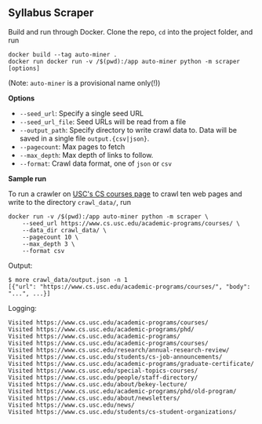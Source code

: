 ## Syllabus Scraper

Build and run through Docker. Clone the repo, `cd` into the project folder, and run
```
docker build --tag auto-miner .
docker run docker run -v /$(pwd):/app auto-miner python -m scraper [options]
```
(Note: `auto-miner` is a provisional name only(!))

**Options**
- `--seed_url`: Specify a single seed URL
- `--seed_url_file`: Seed URLs will be read from a file
- `--output_path`: Specify directory to write crawl data to. Data will be saved in a single file `output.{csv|json}`.
- `--pagecount`: Max pages to fetch
- `--max_depth`: Max depth of links to follow.
- `--format`: Crawl data format, one of `json` or `csv`

**Sample run**

To run a crawler on [USC's CS courses page](https://www.cs.usc.edu/academic-programs/courses/) to crawl ten web pages and write to the directory `crawl_data/`, run
```
docker run -v /$(pwd):/app auto-miner python -m scraper \
	--seed_url https://www.cs.usc.edu/academic-programs/courses/ \
	--data_dir crawl_data/ \
	--pagecount 10 \
	--max_depth 3 \
	--format csv
```

Output:

```
$ more crawl_data/output.json -n 1  
[{"url": "https://www.cs.usc.edu/academic-programs/courses/", "body": "...", ...}]
```

Logging:

```
Visited https://www.cs.usc.edu/academic-programs/courses/
Visited https://www.cs.usc.edu/academic-programs/phd/
Visited https://www.cs.usc.edu/academic-programs/
Visited https://www.cs.usc.edu/academic-programs/courses/
Visited https://www.cs.usc.edu/research/annual-research-review/
Visited https://www.cs.usc.edu/students/cs-job-announcements/
Visited https://www.cs.usc.edu/academic-programs/graduate-certificate/
Visited https://www.cs.usc.edu/special-topics-courses/
Visited https://www.cs.usc.edu/people/staff-directory/
Visited https://www.cs.usc.edu/about/bekey-lecture/
Visited https://www.cs.usc.edu/academic-programs/phd/old-program/
Visited https://www.cs.usc.edu/about/newsletters/
Visited https://www.cs.usc.edu/news/
Visited https://www.cs.usc.edu/students/cs-student-organizations/
```
